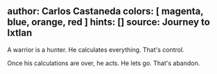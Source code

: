 author: Carlos Castaneda
colors: [ magenta, blue, orange, red ]
hints: []
source: Journey to Ixtlan
---
A warrior is a hunter. He calculates everything.
That's control.

Once his calculations are over, he acts. He lets go.
That's abandon.
